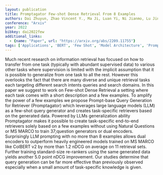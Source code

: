 ```yaml
---
layout: publication
title: Promptagator Few-shot Dense Retrieval From 8 Examples
authors: Dai Zhuyun, Zhao Vincent Y., Ma Ji, Luan Yi, Ni Jianmo, Lu Jing, Bakalov Anton, Guu Kelvin, Hall Keith B., Chang Ming-wei
conference: "Arxiv"
year: 2022
bibkey: dai2022few
additional_links:
  - {name: "Paper", url: "https://arxiv.org/abs/2209.11755"}
tags: ['Applications', 'BERT', 'Few Shot', 'Model Architecture', 'Prompting', 'RAG', 'Reinforcement Learning', 'Training Techniques']
---
```

Much recent research on information retrieval has focused on how to transfer from one task (typically with abundant supervised data) to various other tasks where supervision is limited with the implicit assumption that it is possible to generalize from one task to all the rest. However this overlooks the fact that there are many diverse and unique retrieval tasks each targeting different search intents queries and search domains. In this paper we suggest to work on Few-shot Dense Retrieval a setting where each task comes with a short description and a few examples. To amplify the power of a few examples we propose Prompt-base Query Generation for Retriever (Promptagator) which leverages large language models (LLM) as a few-shot query generator and creates task-specific retrievers based on the generated data. Powered by LLMs generalization ability Promptagator makes it possible to create task-specific end-to-end retrievers solely based on a few examples without using Natural Questions or MS MARCO to train 37;question generators or dual encoders. Surprisingly LLM prompting with no more than 8 examples allows dual encoders to outperform heavily engineered models trained on MS MARCO like ColBERT v2 by more than 1.2 nDCG on average on 11 retrieval sets. Further training standard-size re-rankers using the same generated data yields another 5.0 point nDCG improvement. Our studies determine that query generation can be far more effective than previously observed especially when a small amount of task-specific knowledge is given.
